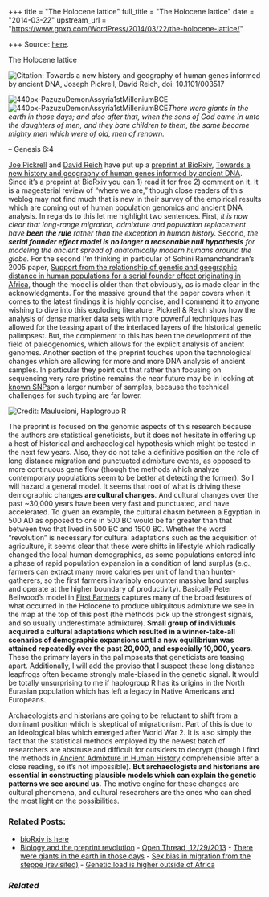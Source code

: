 +++
title = "The Holocene lattice"
full_title = "The Holocene lattice"
date = "2014-03-22"
upstream_url = "https://www.gnxp.com/WordPress/2014/03/22/the-holocene-lattice/"

+++
Source: [here](https://www.gnxp.com/WordPress/2014/03/22/the-holocene-lattice/).

The Holocene lattice

![**Citation:** [Towards a new history and geography of human genes informed by ancient DNA](http://biorxiv.org/content/early/2014/03/21/003517), Joseph Pickrell, David Reich, doi: 10.1101/003517](https://i0.wp.com/www.unz.com/wp-content/uploads/2014/03/admixture.jpg?resize=599%2C480)

![440px-PazuzuDemonAssyria1stMilleniumBCE](https://i0.wp.com/www.unz.com/wp-content/uploads/2014/03/440px-PazuzuDemonAssyria1stMilleniumBCE-190x300.jpg?resize=190%2C300)![440px-PazuzuDemonAssyria1stMilleniumBCE](https://i0.wp.com/www.unz.com/wp-content/uploads/2014/03/440px-PazuzuDemonAssyria1stMilleniumBCE-190x300.jpg?resize=190%2C300)*There were giants in the earth in those days; and also after that, when the sons of God came in unto the daughters of men, and they bare children to them, the same became mighty men which were of old, men of renown.*

– Genesis 6:4

[Joe Pickrell](https://twitter.com/joe_pickrell) and [David Reich](http://genetics.med.harvard.edu/reich/Reich_Lab/Welcome.html) have put up a [preprint at BioRxiv](http://biorxiv.org/content/early/2014/03/21/003517), [Towards a new history and geography of human genes informed by ancient DNA](http://biorxiv.org/content/early/2014/03/21/003517). Since it’s a preprint at BioRxiv you can 1) read it for free 2) comment on it. It is a magesterial review of “where we are,” though close readers of this weblog may not find much that is new in their survey of the empirical results which are coming out of human population genomics and ancient DNA analysis. In regards to this let me highlight two sentences. First, *it is now clear that long-range migration, admixture and population replacement have **been the rule** rather than the exception in human history.* Second, *the **serial founder effect model is no longer a reasonable null hypothesis** for modeling the ancient spread of anatomically modern humans around the globe.* For the second I’m thinking in particular of Sohini Ramanchandran’s 2005 paper, [Support from the relationship of genetic and geographic distance in human populations for a serial founder effect originating in Africa](http://www.pnas.org/content/102/44/15942.long), though the model is older than that obviously, as is made clear in the acknowledgments. For the massive ground that the paper covers when it comes to the latest findings it is highly concise, and I commend it to anyone wishing to dive into this exploding literature. Pickrell & Reich show how the analysis of dense marker data sets with more powerful techniques has allowed for the teasing apart of the interlaced layers of the historical genetic palimpsest. But, the complement to this has been the development of the field of paleogenomics, which allows for the explicit analysis of ancient genomes. Another section of the preprint touches upon the technological changes which are allowing for more and more DNA analysis of ancient samples. In particular they point out that rather than focusing on sequencing very rare pristine remains the near future may be in looking at [known SNPs](https://en.wikipedia.org/wiki/Single-nucleotide_polymorphism)on a larger number of samples, because the technical challenges for such typing are far lower.

![**Credit:** Maulucioni, Haplogroup R](https://i0.wp.com/www.unz.com/wp-content/uploads/2014/03/700px-Haplogroup_R_Y-DNA-300x154.png?resize=300%2C154)

The preprint is focused on the genomic aspects of this research because the authors are statistical geneticists, but it does not hesitate in offering up a host of historical and archaeological hypothesis which might be tested in the next few years. Also, they do not take a definitive position on the role of long distance migration and punctuated admixture events, as opposed to more continuous gene flow (though the methods which analyze contemporary populations seem to be better at detecting the former). So I will hazard a general model. It seems that root of what is driving these demographic changes **are cultural changes**. And cultural changes over the past \~30,000 years have been very fast and punctuated, and have accelerated. To given an example, the cultural chasm between a Egyptian in 500 AD as opposed to one in 500 BC would be far greater than that between two that lived in 500 BC and 1500 BC. Whether the word “revolution” is necessary for cultural adaptations such as the acquisition of agriculture, it seems clear that these were shifts in lifestyle which radically changed the local human demographics, as some populations entered into a phase of rapid population expansion in a condition of land surplus (e.g., farmers can extract many more calories per unit of land than hunter-gatherers, so the first farmers invariably encounter massive land surplus and
operate at the higher boundary of productivity). Basically Peter Bellwood’s model in [First Farmers](https://www.amazon.com/exec/obidos/ASIN/0631205667/geneexpressio-20) captures many of the broad features of what occurred in the Holocene to produce ubiquitous admixture we see in the map at the top of this post (the methods pick up the strongest signals, and so usually underestimate admixture). **Small group of individuals acquired a cultural adaptations which resulted in a winner-take-all scenarios of demographic expansions until a new equilibrium was attained repeatedly over the past 20,000, and especially 10,000, years**. These the primary layers in the palimpsests that geneticists are teasing apart. Additionally, I will add the proviso that I suspect these long distance leapfrogs often became strongly male-biased in the genetic signal. It would be totally unsurprising to me if haplogroup R has its origins in the North Eurasian population which has left a legacy in Native Americans and Europeans.

Archaeologists and historians are going to be reluctant to shift from a dominant position which is skeptical of migrationism. Part of this is due to an ideological bias which emerged after World War 2. It is also simply the fact that the statistical methods employed by the newest batch of researchers are abstruse and difficult for outsiders to decrypt (though I find the methods in [Ancient Admixture in Human History](http://www.genetics.org/content/early/2012/09/06/genetics.112.145037) comprehensible after a close reading, so it’s not impossible). **But archaeologists and historians are essential in constructing plausible models which can explain the genetic patterns we see around us.** The motive engine for these changes are cultural phenomena, and cultural researchers are the ones who can shed the most light on the possibilities.

### Related Posts:

- [bioRxiv is here](https://www.gnxp.com/WordPress/2013/11/12/biorxiv/)
- [Biology and the preprint
  revolution](https://www.gnxp.com/WordPress/2014/04/25/biology-and-the-preprint-revolutin/) - [Open Thread,
  12/29/2013](https://www.gnxp.com/WordPress/2013/12/29/open-thread-12292013/) - [There were giants in the earth in those
  days](https://www.gnxp.com/WordPress/2015/02/10/there-were-giants-in-the-earth-in-those-days/) - [Sex bias in migration from the steppe
  (revisited)](https://www.gnxp.com/WordPress/2017/04/04/sex-bias-in-migration-from-the-steppe-revisited/) - [Genetic load is higher outside of
  Africa](https://www.gnxp.com/WordPress/2015/05/24/genetic-load-is-higher-outside-of-africa/)

### *Related*

[](https://www.addtoany.com/add_to/facebook?linkurl=https%3A%2F%2Fwww.gnxp.com%2FWordPress%2F2014%2F03%2F22%2Fthe-holocene-lattice%2F&linkname=The%20Holocene%20lattice "Facebook")[](https://www.addtoany.com/add_to/twitter?linkurl=https%3A%2F%2Fwww.gnxp.com%2FWordPress%2F2014%2F03%2F22%2Fthe-holocene-lattice%2F&linkname=The%20Holocene%20lattice "Twitter")[](https://www.addtoany.com/add_to/email?linkurl=https%3A%2F%2Fwww.gnxp.com%2FWordPress%2F2014%2F03%2F22%2Fthe-holocene-lattice%2F&linkname=The%20Holocene%20lattice "Email")[](https://www.addtoany.com/share)
